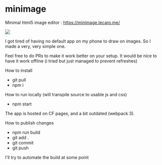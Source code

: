 # minimage
Minimal html5 image editor : https://minimage.lecaro.me/

<img src="http://i.imgur.com/1G5qGOo.png">


I got tired of having no default app on my phone to draw on images. So I made a very, very simple one.

Feel free to do PRs to make it work better on your setup. It would be nice to have it work offline (i tried but just managed to prevent refreshes)

How to install
- git pull
- npm i

How to run locally (will transpile source to usable js and css)
- npm start

The app is hosted on CF pages, and a bit outdated (webpack 3). 

How to publish changes
- npm run build
- git add . 
- git commit
- git push

I'll try to automate the build at some point
